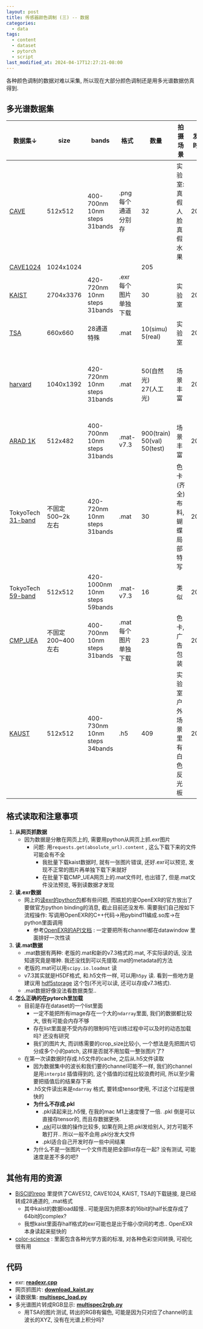 ```yaml
---
layout: post
title: 传感器颜色调制 (三) -- 数据
categories:
  - data
tags:
  - content
  - dataset
  - pytorch
  - script
last_modified_at: 2024-04-17T12:27:21-08:00
---
```

各种颜色调制的数据对难以采集, 所以现在大部分颜色调制还是用多光谱数据仿真得到.
## 多光谱数据集

| 数据集$\downarrow$                                                                                                                                         | size                 | bands                                | 格式                   | 数量                                | 拍摄场景                        | 发布时间 | 大小             | 条件                                              | 拍摄条件                                                         |
| ------------------------------------------------------------------------------------------------------------------------------------------------------- | -------------------- | ------------------------------------ | -------------------- | --------------------------------- | --------------------------- | ---- | -------------- | ----------------------------------------------- | ------------------------------------------------------------ |
| [CAVE](https://www1.cs.columbia.edu/CAVE/databases/multispectral/)                                                                                      | 512x512              | 400-700nm<br>10nm steps<br>31bands   | .png<br>每个通道<br>分别存  | 32                                | 实验室:<br>真假人脸<br>真假水果        | 2008 | 419.9MB        |                                                 |                                                              |
| [CAVE1024](https://cave.cs.columbia.edu/projects/categories/project?cid=Computational+Imaging&pid=Multispectral+Imaging+Using+Multiplexed+Illumination) | 1024x1024            |                                      |                      | 205                               |                             |      | 13.06GB        |                                                 |                                                              |
| [KAIST](http://vclab.kaist.ac.kr/siggraphasia2017p1/kaistdataset.html)                                                                                  | 2704x3376            | 420-720nm<br>10nm steps<br>31bands   | .exr<br>每个图片<br>单独下载 | 30                                | 实验室                         | 2017 | 8.67GB         |                                                 |                                                              |
| [TSA](https://github.com/mengziyi64/TSA-Net)                                                                                                            | 660x660              | 28通道<br>特殊                           | .mat                 | 10(simu)<br>5(real)               | 实验室                         | 2020 |                | simu是从<br>KAIST的数据<br>中截取的                      |                                                              |
| [harvard](https://vision.seas.harvard.edu/hyperspec/download.html)                                                                                      | 1040x1392            | 420-720nm<br>10nm steps<br>31bands   | .mat                 | 50(自然光)<br>27(人工光)                | 场景丰富                        | 2011 | 约7GB           | research-only                                   | 商业相机:<br>Nuance FX, CRI Inc<br>liquid crystal tunable filter |
| [ARAD 1K](https://github.com/boazarad/ARAD_1K)                                                                                                          | 512x482              | 400-700nm<br>10nm steps<br>31bands   | .mat-v7.3            | 900(train)<br>50(val)<br>50(test) | 场景丰富                        | 2022 | 约21GB<br>压缩包   | 需要注册                                            |                                                              |
| TokyoTech<br>[31-band](http://www.ok.sc.e.titech.ac.jp/res/MSI/MSIdata31.html)                                                                          | 不固定<br>500~2k<br>左右  | 420-720nm<br>10nm steps<br>31bands   | .mat                 | 30                                | 色卡(齐全)<br>布料,<br>蝴蝶<br>局部特写 | 2015 | 2.97GB         | research-only<br>redistribute-<br>prevent       |                                                              |
| TokyoTech<br>[59-band](http://www.ok.sc.e.titech.ac.jp/res/MSI/MSIdata59.html)                                                                          | 512x512              | 420-1000nm<br>10nm steps<br>59bands  | .mat-v7.3            | 16                                | 类似<br>                      | 2019 | 1.7GB          | research-only<br>redistribute-<br>prevent       |                                                              |
| [CMP_UEA](http://www2.cmp.uea.ac.uk/Research/compvis/MultiSpectralDB.htm)                                                                               | 不固定<br>200~400<br>左右 | 400-700nm<br>10nm steps<br>31bands   | .mat<br>每个图片<br>单独下载 | 23                                | 色卡,<br>广告包装                 | 2004 | 566.6MB        |                                                 |                                                              |
| [KAUST](https://repository.kaust.edu.sa/items/891485b4-11d2-4dfc-a4a6-69a4912c05f1)                                                                     | 512x512              | 400-730nm<br>10nm steps  <br>34bands | .h5                  | 409                               | 实验室<br>户外<br>场景里有<br>白色反光板  | 2021 | 11.49GB<br>压缩包 | BY-NC 3.0:<br>attribution<br>non-<br>commercial | Specim IQ多光谱相机                                               |

## 格式读取和注意事项

1. **从网页抓数据**
	- 因为数据是分散在网页上的, 需要用python从网页上抓.exr图片
		- 问题: 用`requests.get(absolute_url).content` , 这么下载下来的文件可能会有不全
			- 我批量下载kaist数据时, 就有一张图片错误, 还好.exr可以预览, 发现不正常的图片再单独下载下来就好
			- 在批量下载CMP_UEA网页上的.mat文件时, 也出错了, 但是.mat文件没法预览, 等到读数据才发现
3. **读.exr数据**
	- 网上的[读exr的python包][1]都有些问题, 而尴尬的是OpenEXR的官方放出了要做官方python binding的消息, 截止目前还没发布. 需要我们自己按如下流程操作: 写调用OpenEXR的C++代码->用pybind11编成.so库->在python里面调用
		- 参考[OpenEXR的API文档](https://openexr.com/en/latest/API.html#the-openexr-api) : 一定要把所有channel都在datawindow 里面排好一次性读
4. **读.mat数据**
	-  .mat数据有两种: 老版的.mat和新的v7.3格式的.mat, 不实际读的话, 没法知道究竟是哪种. 我还没找到可以先提取.mat的metadata的方法
	- 老版的.mat可以用`scipy.io.loadmat` 读
	- v7.3其实就是H5DF格式, 和.h5文件一样, 可以用`h5py` 读. 看到一些地方是建议用 [hdf5storage](https://pypi.python.org/pypi/hdf5storage) 这个包(不光可以读, 还可以存成v7.3格式).
	- .mat数据好像没法看数据类型..
1. **怎么正确的在pytorch里加载**
	- 目前是存在dataset的一个list里面
		- 一定不能把所有image存在一个大的`ndarray`里面, 我们的数据都比较大, 很有可能会内存不够
		- 存在list里面是不受内存的限制吗?在训练过程中可以及时的动态加载吗? 还没有研究
		- 我们的图片大, 而训练需要的crop_size比较小, 一个想法是先把图片切分成多个小的patch, 这样是否就不用加载一整张图片了?
	- 在第一次读数据时存成.h5文件的cache, 之后从.h5文件读取
		- 因为数据集中的波长和我们要的channel可能不一样, 我们的channel是用`interp1d` 插值得到的, 这个插值的过程比较浪费时间, 所以至少需要把插值后的结果存下来
		- .h5文件读出来是`ndarray` 格式, 要转成tensor使用, 不过这个过程是很快的
		- **为什么不存成.pkl** 
			- .pkl读起来比.h5慢, 在我的mac M1上速度慢了一倍.  .pkl 倒是可以直接存tensor的, 而且存数据更快. 
			- [.pkl](https://docs.python.org/3/library/pickle.html)可以做的操作比较多, 如果在网上把.pkl发给别人, 对方可能不敢打开.. 所以一般不会用.pkl分发大文件
			- .pkl适合自己开发时存一些中间结果
		- 为什么不是一张图片一个文件而是把全部list存在一起? 没有测试, 可能速度是差不多的吧?

## 其他有用的资源

- [BiSCI的repo](https://github.com/caiyuanhao1998/BiSCI) 里提供了CAVE512, CAVE1024, KAIST, TSA的下载链接, 是已经转成28通道的, .mat格式
	- 其中kaist的数据load超慢.. 可能是因为把原本的16bit的half长度存成了64bit的complex?
	- 我想kaist里面存half格式的exr可能也是出于缩小空间的考虑.. OpenEXR本身读起来挺快的
- [color-science](https://github.com/colour-science/colour) : 里面包含各种光学方面的标准, 对各种色彩空间转换, 可视化很有用

## 代码

- exr: [**readexr.cpp**](https://gist.github.com/roshameow/c2710dedf5ab067517d622b2a7ed4679#file-readexr-cpp)
- 网页抓图片: [**download_kaist.py**](https://gist.github.com/roshameow/30aae94815c6b8ddb2253191d4f86649#file-download_kaist-py) 
- 读数据集: [**multisepc_load.py**](https://gist.github.com/roshameow/30aae94815c6b8ddb2253191d4f86649#file-multisepc_load-py)
- 多光谱图片转成RGB显示: [**multispec2rgb.py**](https://gist.github.com/roshameow/30aae94815c6b8ddb2253191d4f86649#file-multispec2rgb-py) 
	- 用TSA的图片测试, 转出的RGB有偏色, 可能是因为只对应了channel的主波长的XYZ, 没有在光谱上积分吗?





[1]: https://github.com/jamesbowman/openexrpython.git